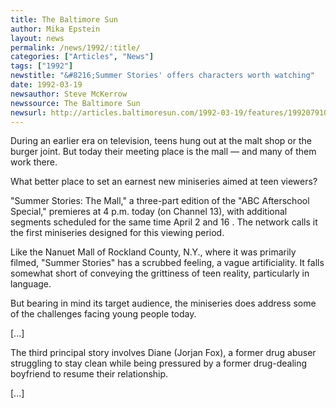 ```yaml
---
title: The Baltimore Sun
author: Mika Epstein
layout: news
permalink: /news/1992/:title/
categories: ["Articles", "News"]
tags: ["1992"]
newstitle: "&#8216;Summer Stories' offers characters worth watching"  
date: 1992-03-19
newsauthor: Steve McKerrow  
newssource: The Baltimore Sun  
newsurl: http://articles.baltimoresun.com/1992-03-19/features/1992079104_1_summer-stories-mall-miniseries  
---
```


During an earlier era on television, teens hung out at the malt shop or the burger joint. But today their meeting place is the mall &#8212; and many of them work there.

What better place to set an earnest new miniseries aimed at teen viewers?

"Summer Stories: The Mall," a three-part edition of the "ABC Afterschool Special," premieres at 4 p.m. today (on Channel 13), with additional segments scheduled for the same time April 2 and 16 . The network calls it the first miniseries designed for this viewing period.

Like the Nanuet Mall of Rockland County, N.Y., where it was primarily filmed, "Summer Stories" has a scrubbed feeling, a vague artificiality. It falls somewhat short of conveying the grittiness of teen reality, particularly in language.

But bearing in mind its target audience, the miniseries does address some of the challenges facing young people today.

[...]

The third principal story involves Diane (Jorjan Fox), a former drug abuser struggling to stay clean while being pressured by a former drug-dealing boyfriend to resume their relationship.

[...]

